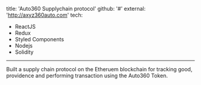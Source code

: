 title: 'Auto360 Supplychain protocol'
github: '#'
external: 'http://axyz360auto.com'
tech:
  - ReactJS
  - Redux
  - Styled Components
  - Nodejs
  - Solidity
---

Built a supply chain protocol on the Etheruem blockchain for tracking good, providence and performing transaction using the Auto360 Token.